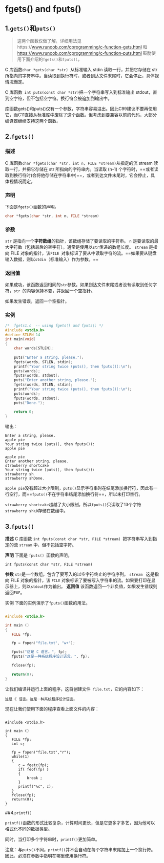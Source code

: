 #  fgets() and fputs()

## 1.`gets()`和`puts()`

> 这两个函数仅做了解，详细用法见https://www.runoob.com/cprogramming/c-function-gets.html 和 https://www.runoob.com/cprogramming/c-function-puts.html 鼓励使用下面介绍的`fgets()`和`fputs()`。

C 库函数`char *gets(char *str) `从标准输入 stdin 读取一行，并把它存储在 str 所指向的字符串中。当读取到换行符时，或者到达文件末尾时，它会停止，具体视情况而定。

C 库函数` int puts(const char *str)`把一个字符串写入到标准输出 stdout，直到空字符，但不包括空字符。换行符会被追加到输出中。

库函数gets()和puts()仅有一个参数，字符串容易溢出。因此C99建议不要再使用它，而C11直接从标准库中废除了这个函数。但考虑到要兼容以前的代码，大部分编译器继续支持这两个函数。

## 2.`fgets()`

### 描述
C 库函数` char *fgets(char *str, int n, FILE *stream) `从指定的流 stream 读取一行，并把它存储在 str 所指向的字符串内。当读取 (n-1) 个字符时，==或者读取到换行符时(会将他存储在字符串中)==，或者到达文件末尾时，它会停止，具体视情况而定。

### 声明
下面是` fgets() `函数的声明。

```c
char *fgets(char *str, int n, FILE *stream)
```

### 参数
`str` 是指向一个**字符数组**的指针，该数组存储了要读取的字符串。
`n` 是要读取的最大字符数（包括最后的空字符）。通常是使用以` str `传递的数组长度。
`stream` 是指向 FILE 对象的指针，该`FILE `对象标识了要从中读取字符的流。==如果要从键盘输入数据，则以`stdin`（标准输入）作为参数。==

### 返回值
如果成功，该函数返回相同的` str `参数。如果到达文件末尾或者没有读取到任何字符，`str `的内容保持不变，并返回一个空指针。

如果发生错误，返回一个空指针。

### 实例

```c
/*  fgets1.c  -- using fgets() and fputs() */
#include <stdio.h>
#define STLEN 14
int main(void)
{
    char words[STLEN];
    
    puts("Enter a string, please.");
    fgets(words, STLEN, stdin);
    printf("Your string twice (puts(), then fputs()):\n");
    puts(words);
    fputs(words, stdout);
    puts("Enter another string, please.");
    fgets(words, STLEN, stdin);
    printf("Your string twice (puts(), then fputs()):\n");
    puts(words);
    fputs(words, stdout);
    puts("Done.");
    
    return 0;
}
```
输出：
```
Enter a string, please.
apple pie
Your string twice (puts(), then fputs()):
apple pie

apple pie
Enter another string, please.
strawberry shortcake
Your string twice (puts(), then fputs()):
strawberry sh
strawberry shDone.
```
`apple pie`没有超过大小限制，`puts()`显示字符串时在结尾添加换行符，因此有一行空行，而==`fputs()`不在字符串结尾添加换行符==，所以未打印空行。

`strawberry shortcake`超越了大小限制，所以`fputs()`只读取了13个字符`strawberry sh\0`存储在数组中。

## 3.`fputs()`

**描述**
C 库函数 `int fputs(const char *str, FILE *stream) `把字符串写入到指定的流 `stream` 中，但不包括空字符。

**声明**
下面是 `fputs() `函数的声明。
```
int fputs(const char *str, FILE *stream)
```
**参数**
`str`是一个数组，包含了要写入的以空字符终止的字符序列。
`stream ` 这是指向 FILE 对象的指针，该 `FILE` 对象标识了要被写入字符串的流。如果要打印在显示器上，则以`stdout`作为输出。
**返回值**
该函数返回一个非负值，如果发生错误则返回`EOF`。

实例
下面的实例演示了` fputs() `函数的用法。
```c

#include <stdio.h>

int main ()
{
   FILE *fp;

   fp = fopen("file.txt", "w+");

   fputs("这是 C 语言。", fp);
   fputs("这是一种系统程序设计语言。", fp);

   fclose(fp);
   
   return(0);
}
```
让我们编译并运行上面的程序，这将创建文件` file.txt`，它的内容如下：
```
这是 C 语言。这是一种系统程序设计语言。
```
现在让我们使用下面的程序查看上面文件的内容：
```

#include <stdio.h>

int main ()
{
   FILE *fp;
   int c;

   fp = fopen("file.txt","r");
   while(1)
   {
      c = fgetc(fp);
      if( feof(fp) )
      {
          break ;
      }
      printf("%c", c);
   }
   fclose(fp);
   return(0);
}
```
##4.`printf()`

`printf()`函数的形式比较复杂，计算时间更长，但是它更多才多艺，因为他可以格式化不同的数据类型。

同时，当打印多个字符串时，`printf()`更加简单。

注意：与`puts()`不同，`printf()`并不会自动在每个字符串末尾加上一个换行符。因此，必须在参数中指明在哪里使用换行符。